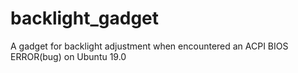# backlight_gadget
A gadget for backlight adjustment when encountered an ACPI BIOS ERROR(bug) on Ubuntu 19.0
